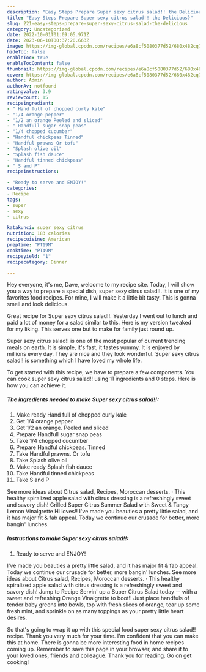 ```yaml
---
description: "Easy Steps Prepare Super sexy citrus salad!! the Delicious}"
title: "Easy Steps Prepare Super sexy citrus salad!! the Delicious}"
slug: 221-easy-steps-prepare-super-sexy-citrus-salad-the-delicious
category: Uncategorized
date: 2022-10-01T01:09:05.971Z
date: 2023-06-10T00:37:20.663Z
image: https://img-global.cpcdn.com/recipes/e6a8cf5080377d52/680x482cq70/super-sexy-citrus-salad-recipe-main-photo.jpg
hideToc: false
enableToc: true
enableTocContent: false
thumbnail: https://img-global.cpcdn.com/recipes/e6a8cf5080377d52/680x482cq70/super-sexy-citrus-salad-recipe-main-photo.jpg
cover: https://img-global.cpcdn.com/recipes/e6a8cf5080377d52/680x482cq70/super-sexy-citrus-salad-recipe-main-photo.jpg
author: Admin
authorAv: notfound
ratingvalue: 3.9
reviewcount: 15
recipeingredient:
- " Hand full of chopped curly kale"
- "1/4 orange pepper"
- "1/2 an orange Peeled and sliced"
- " Handfull sugar snap peas"
- "1/4 chopped cucumber"
- "Handful chickpeas Tinned"
- "Handful prawns Or tofu"
- "Splash olive oil"
- "Splash fish dauce"
- "Handful tinned chickpeas"
- " S and P"
recipeinstructions:

- "Ready to serve and ENJOY!"
categories:
- Recipe
tags:
- super
- sexy
- citrus

katakunci: super sexy citrus 
nutrition: 183 calories
recipecuisine: American
preptime: "PT19M"
cooktime: "PT49M"
recipeyield: "1"
recipecategory: Dinner

---
```



Hey everyone, it's me, Dave, welcome to my recipe site. Today, I will show you a way to prepare a special dish, super sexy citrus salad!!. It is one of my favorites food recipes. For mine, I will make it a little bit tasty. This is gonna smell and look delicious.

Great recipe for Super sexy citrus salad!!. Yesterday I went out to lunch and paid a lot of money for a salad similar to this. Here is my version tweaked for my liking. This serves one but to make for family just round up.

Super sexy citrus salad!! is one of the most popular of current trending meals on earth. It is simple, it's fast, it tastes yummy. It is enjoyed by millions every day. They are nice and they look wonderful. Super sexy citrus salad!! is something which I have loved my whole life.


To get started with this recipe, we have to prepare a few components. You can cook super sexy citrus salad!! using 11 ingredients and 0 steps. Here is how you can achieve it.

<!--inarticleads1-->

##### The ingredients needed to make Super sexy citrus salad!!:

1. Make ready  Hand full of chopped curly kale
1. Get 1/4 orange pepper
1. Get 1/2 an orange. Peeled and sliced
1. Prepare  Handfull sugar snap peas
1. Take 1/4 chopped cucumber
1. Prepare Handful chickpeas. Tinned
1. Take Handful prawns. Or tofu
1. Take Splash olive oil
1. Make ready Splash fish dauce
1. Take Handful tinned chickpeas
1. Take  S and P


See more ideas about Citrus salad, Recipes, Moroccan desserts. · This healthy spiralized apple salad with citrus dressing is a refreshingly sweet and savory dish! Grilled Super Citrus Summer Salad with Sweet &amp; Tangy Lemon Vinaigrette Hi loves!! I&#39;ve made you beauties a pretty little salad, and it has major fit &amp; fab appeal. Today we continue our crusade for better, more bangin&#39; lunches. 

<!--inarticleads2-->

##### Instructions to make Super sexy citrus salad!!:


1. Ready to serve and ENJOY!

I&#39;ve made you beauties a pretty little salad, and it has major fit &amp; fab appeal. Today we continue our crusade for better, more bangin&#39; lunches. See more ideas about Citrus salad, Recipes, Moroccan desserts. · This healthy spiralized apple salad with citrus dressing is a refreshingly sweet and savory dish! Jump to Recipe Servin&#39; up a Super Citrus Salad today -- with a sweet and refreshing Orange Vinaigrette to boot!! Just place handfuls of tender baby greens into bowls, top with fresh slices of orange, tear up some fresh mint, and sprinkle on as many toppings as your pretty little heart desires. 

So that's going to wrap it up with this special food super sexy citrus salad!! recipe. Thank you very much for your time. I'm confident that you can make this at home. There is gonna be more interesting food in home recipes coming up. Remember to save this page in your browser, and share it to your loved ones, friends and colleague. Thank you for reading. Go on get cooking!
